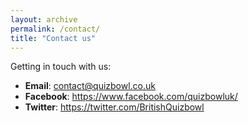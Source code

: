 ```yaml
---
layout: archive
permalink: /contact/
title: "Contact us"
---
```


Getting in touch with us:

+ **Email**: <contact@quizbowl.co.uk>
+ **Facebook**: <https://www.facebook.com/quizbowluk/>
+ **Twitter**: <https://twitter.com/BritishQuizbowl>